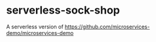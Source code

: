# serverless-sock-shop
A serverless version of https://github.com/microservices-demo/microservices-demo
